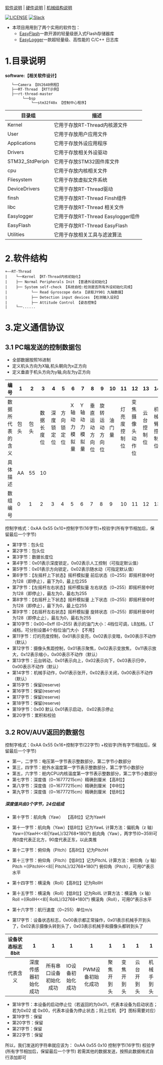 [软件说明](./../software/README.md) |
[硬件说明](./../hardware/README.md) | 
[机械结构说明](./graphic_model/README.md)


[![LICENSE](https://img.shields.io/badge/license-Anti%20996-blue.svg)](https://github.com/996icu/996.ICU/blob/master/LICENSE)
[![Slack](https://img.shields.io/badge/slack-996icu-green.svg)](https://join.slack.com/t/996icu/shared_invite/enQtNTg4MjA3MzA1MzgxLWQyYzM5M2IyZmIyMTVjMzU5NTE5MGI5Y2Y2YjgwMmJiMWMxMWMzNGU3NDJmOTdhNmRlYjJlNjk5ZWZhNWIwZGM)
- 本项目用用到了两个实用的软件包：
	- [EasyFlash](https://github.com/armink/EasyFlash)一款开源的轻量级嵌入式Flash存储器库
	- [EasyLogger](https://github.com/armink/EasyLogger)一款超轻量级、高性能的 C/C++ 日志库


# 1.目录说明

**software:【相关软件设计】**
```c
   └──Camera 【OV2640例程】
   ├──RT-Thread 【RTT示例】
   ├──rt-thread-master
        └──bsp
            └──stm32f40x 【控制中心程序】

```			

| 目录组 | 描述 |
| -- | -- |
|Kernel| 它用于存放RT-Thread内核源文件 |
|User| 它用于存放用户应用文件 |
|Applications| 它用于存放外设应用程序 |
|Drivers|  它用于存放相关外设驱动 |
|STM32_StdPeriph| 它用于存放STM32固件库文件 |
|cpu|  它用于存放内核相关文件 |
|Fliesystem| 它用于存放虚拟文件系统 |
|DeviceDrivers|  它用于存放RT-Thread驱动 |
|finsh| 它用于存放RT-Thread Finsh组件 |
|libc| 它用于存放RT-Thread 相关文件 |
|Easylogger| 它用于存放RT-Thread Easylogger组件 |
|EasyFlash| 它用于存放RT-Thread EasyFlash |
|Utilities| 它用于存放相关工具与滤波算法 |


# 2.软件结构
```
+——RT-Thread
|    └──Kernel 【RT-Thread内核初始化】                  
|    ├── Normal Peripherals Init 【普通外设初始化】
|    ├── System self-check 【系统自检:检测是否所有外设初始化完成】 
|           └── Read Gyroscope data 【读取JY901 九轴数据】 
|           ├── Detection input devices 【检测输入设别】 
|           ├── Attitude Control 【姿态控制】 	
|    └──...... 
```


# 3.定义通信协议

## 3.1 PC端发送的控制数据包



- 全部数据按照16进制
- 定义机头方向为X轴,机头朝向为x正方向
- 定义垂直于机头方向为y轴,向左为y正方向

| 编号 | 1 | 2 | 3 | 4 | 5 | 6 | 7 | 8 | 9 | 10 | 11 | 12 | 13 | 14 | 15  | 16 | 17 | 18 | 19 | 20 | 
| --- | --- | --- | --- | --- | --- | --- | --- | --- | --- | --- | --- | --- | --- | --- | --- | --- | --- | --- | --- | --- |
| 数据所代表的含义 | 包头 | 包头 | 数据长度位 | 深度锁定位 | 方向锁定位 | X轴动力模拟量 | Y轴动力模拟量 | 垂直运动方向位 | 旋转运动方向位 | 油门量 | 灯亮度控制位 | 变焦摄像头动作位 | 云台控制位 | 机械臂控制位 | Reserve | Reserve | Reserve | Reserve | 启动停止位 | 校验位 |  
| 具体描述 | AA | 55 | 10 |  |  |  |  |  |  |  |  |  |  |  | x | x | x | x | ON/OFF | SUM | 
| 数组编号 | 0 | 1 | 2 | 3 | 4 | 5 | 6 | 7 | 8 | 9 | 10 | 11 | 12 | 13 | 14 | 15  | 16 | 17 | 18 | 19 | 


控制字格式：0xAA 0x55 0x10+控制字节(16字节)+校验字(所有字节相加后，保留最后一个字节)

- 第1字节：包头位
- 第2字节：包头位
- 第3字节：数据长度位
- 第4字节：0x01表示深度锁定，0x02表示人工控制（可指定默认值）
- 第5字节：0x01表示方向锁定，0x02表示随水动（可指定默认值）
- 第6字节：【左摇杆上下状态】摇杆模拟量 前后状态（0~255）即摇杆居中时为128（即停止），最下为0，最上位255 
- 第7字节：【左摇杆左右状态】摇杆模拟量 左右状态（0~255）即摇杆居中时为128（即停止），最左为0，最右为255
- 第8字节：【右摇杆上下状态】摇杆模拟量 上下状态（0~255）即摇杆居中时为128（即停止），最下为0，最上位255 
- 第9字节：【右摇杆左右状态】摇杆模拟量 旋转状态（0~255）即摇杆居中时为128（即停止止），最左为0，最右为255
- 第10字节：0x00~0xff (0~255) 表示的油门大小：4档位可调，LB加档，LT减档，可分别设置4个档位油门大小 【不用】
- 第11字节：灯的亮度控制，0x01表示变亮，0x02表示变暗，0x00表示不动作（默认）
- 第12字节：摄像头焦距控制，0x01表示聚焦，0x02表示变放焦， 0x11表示放大，0x12表示缩小，0x00表示不动作（默认）
- 第13字节：云台转动，0x01表示向上，0x02表示向下，0x03表示归中，0x00表示不动作（默认）
- 第14字节：机械手动作，0x01表示张开，0x02表示关闭，0x00表示不动作（默认）
- 第15字节：保留(reserve)
- 第16字节：保留(reserve)
- 第17字节：保留(reserve)
- 第18字节：保留(reserve)
- 第19字节：0x00 默认 0x01表示启动， 0x02表示停止
- 第20字节：累积和校验



## 3.2 ROV/AUV返回的数据包

控制字格式：0xAA 0x55 0x16+控制字节(22字节) +校验字(所有字节相加后，保留最后一个字节)

- 第一，二字节：电压第一字节表示整数部分，第二字节小数部分
- 第三，四字节：舱外水温度第一字节表示整数部分，第二字节小数部分
- 第五，六字节：舱内CPU内核温度第一字节表示整数部分，第二字节小数部分
- 第七字节：深度值（0~16777215cm）精确到厘米 【高8位】
- 第八字节：深度值（0~16777215cm）精确到厘米 【中8位】
- 第九字节：深度值（0~16777215cm）精确到厘米 【低8位】
##### 深度值共由3个字节，24位组成
- 第十字节：航向角（Yaw）  【高8位】记为YawH
- 第十一字节：航向角（Yaw）【低8位】记为YawL
计算方法：偏航角（z 轴）Yaw=((YawH<<8)|YawL)/32768*180(°)
航向角（Yaw），两字节(0~359)可用0度代表正北方，90度代表正东，以此类推

- 第十二字节：俯仰角（Pitch）【高8位】记为PitchH
- 第十三字节：俯仰角（Pitch）【低8位】记为PitchL
计算方法：俯仰角（y 轴）Pitch =((PitchH<<8)| PitchL)/32768*180(°)
俯仰角（Pitch），可用0°表示水平

- 第十四字节：横滚角（Roll）【高8位】记为RollH
- 第十五字节：横滚角（Roll）【低8位】记为RollL
计算方法：横滚角（x 轴）Roll =((RollH<<8)| RollL)/32768*180(°)
横滚角（Roll），可用0°表示水平

- 第十六字节：航行速度（0~255）单位m/s

- 第17字节：设备状态标志，0x00表示都正常操作，0x01表示机械手开到头了，0x02表示摄像头转到头了，0x03表示机械手和摄像头都转到头了

| 设备状态标志8bit | 1 | 1 | 1 | 1 | 1 | 1 | 1 | 1 |
| :---: | :---: |  :---: |  :---: | :---: |  :---: | :---: | :---: | :---: |
| 代表含义 |深度传感器初始化成功  | 所有串口设备初始化成功 | IO设备初始化成功 |PWM设备初始化成功  | 聚焦开到头 | 变焦开到头 | 云台开到头 |机械手到头  |

- 第18字节：本设备的启动停止位（若返回的为0x01，代表本设备为启动状态；若为0x02 或 0x00，代表本设备为停止状态；则上位机 【P】图标需要对应）
- 第19字节：保留
- 第20字节：保留
- 第21字节：保留
- 第22字节：保留


所以，我们发送的字符串就应该为：
0xAA 0x55 0x10 控制字节(16字节) 校验字(所有字节相加后，保留最后一个字节)
若需其他的数据发送，按照此数据格式自行添加即可
